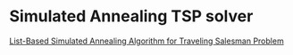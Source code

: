 # Simulated Annealing TSP solver

[List-Based Simulated Annealing Algorithm for Traveling Salesman Problem](https://www.hindawi.com/journals/cin/2016/1712630/)